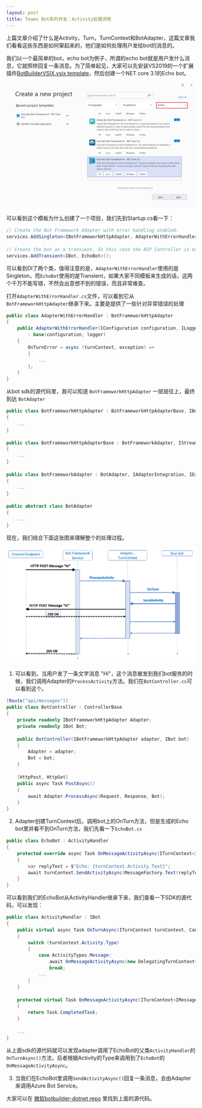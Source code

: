 ```yaml
---
layout: post
title: Teams Bot系列开发：Activity处理流程
---
```


上篇文章介绍了什么是Activity，Turn，TurnContext和BotAdapter，这篇文章我们看看这些东西是如何窜起来的，他们是如何处理用户发给bot的消息的。

我们以一个最简单的bot，echo bot为例子，所谓的echo bot就是用户发什么消息，它就照样回复一条消息。为了简单起见，大家可以先安装VS2019的一个扩展插件[BotBuilderVSIX.vsix template](https://aka.ms/bot-vsix)，然后创建一个NET core 3.1的Echo bot。

![EchoBot](../images/post20201121/001.png)

可以看到这个模板为什么创建了一个项目，我们先到Startup.cs看一下：

```cs
// Create the Bot Framework Adapter with error handling enabled.
services.AddSingleton<IBotFrameworkHttpAdapter, AdapterWithErrorHandler>();

// Create the bot as a transient. In this case the ASP Controller is expecting an IBot.
services.AddTransient<IBot, EchoBot>();
```

可以看到DI了两个类，值得注意的是，`AdapterWithErrorHandler`使用的是Singleton，而`EchoBot`使用的是Transient，如果大家不同模板来生成的话，这两个千万不能写错，不然会出意想不到的错误，而且非常难查。

打开`AdapterWithErrorHandler.cs`文件，可以看到它从`BotFrameworkHttpAdapter`继承下来。主要是提供了一些针对异常错误的处理

```cs
public class AdapterWithErrorHandler : BotFrameworkHttpAdapter
{
    public AdapterWithErrorHandler(IConfiguration configuration, ILogger<BotFrameworkHttpAdapter> logger)
        : base(configuration, logger)
    {
        OnTurnError = async (turnContext, exception) =>
        {
            ...
        };
    }
}
```

从bot sdk的源代码里，我可以知道 `BotFrameworkHttpAdapter` 一层层往上，最终到达 `BotAdapter`

```cs
public class BotFrameworkHttpAdapter : BotFrameworkHttpAdapterBase, IBotFrameworkHttpAdapter
{
    ...
}

public class BotFrameworkHttpAdapterBase : BotFrameworkAdapter, IStreamingActivityProcessor
{
    ...
}

public class BotFrameworkAdapter : BotAdapter, IAdapterIntegration, IExtendedUserTokenProvider, IConnectorClientBuilder
{
    ...
}

public abstract class BotAdapter
{
    ...
}
```

现在，我们结合下面这张图来理解整个的处理过程。

![ActivityProcessingStack](../images/post20201121/002.png)

1. 可以看到，当用户发了一条文字消息 "Hi"，这个消息被发到我们bot服务的时候，我们调用Adapter的`ProcessActivity`方法。我们在`BotController.cs`可以看到这个。

```cs
[Route("api/messages")]
public class BotController : ControllerBase
{
    private readonly IBotFrameworkHttpAdapter Adapter;
    private readonly IBot Bot;

    public BotController(IBotFrameworkHttpAdapter adapter, IBot bot)
    {
        Adapter = adapter;
        Bot = bot;
    }

    [HttpPost, HttpGet]
    public async Task PostAsync()
    {
        await Adapter.ProcessAsync(Request, Response, Bot);
    }
}
```

2. Adapter创建TurnContext后，调用bot上的OnTurn方法，但是生成的Echo bot里并看不到OnTurn方法，我们先看一下`EchoBot.cs`

```cs
public class EchoBot : ActivityHandler
{
    protected override async Task OnMessageActivityAsync(ITurnContext<IMessageActivity> turnContext, CancellationToken cancellationToken)
    {
        var replyText = $"Echo: {turnContext.Activity.Text}";
        await turnContext.SendActivityAsync(MessageFactory.Text(replyText, replyText), cancellationToken);
    }
}
```

可以看到我们的EchoBot从ActivityHandler继承下来，我们查看一下SDK的源代码，可以发现：

```cs
public class ActivityHandler : IBot
{
    public virtual async Task OnTurnAsync(ITurnContext turnContext, CancellationToken cancellationToken = default(CancellationToken))
    {
        switch (turnContext.Activity.Type)
        {
            case ActivityTypes.Message:
                await OnMessageActivityAsync(new DelegatingTurnContext<IMessageActivity>(turnContext), cancellationToken).ConfigureAwait(false);
                break;
            ...
        }
    }

    protected virtual Task OnMessageActivityAsync(ITurnContext<IMessageActivity> turnContext, CancellationToken cancellationToken)
    {
        return Task.CompletedTask;
    }

    ...
}
```

从上面sdk的源代码就可以发现adapter调用了EchoBot的父类`ActivityHandler`的`OnTurnAsync()`方法，后者根据Activity的Type来调用到了`EchoBot`的`OnMessageActivityAsync`。

3. 当我们在EchoBot里调用`SendActivityAsync()`回复一条消息，会由Adapter来调用Azure Bot Service。

大家可以在 [微软botbuilder-dotnet repo](https://github.com/Microsoft/botbuilder-dotnet) 里找到上面的源代码。
